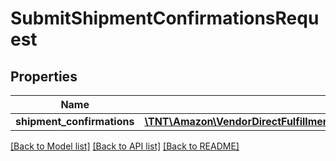 # SubmitShipmentConfirmationsRequest

## Properties
Name | Type | Description | Notes
------------ | ------------- | ------------- | -------------
**shipment_confirmations** | [**\TNT\Amazon\VendorDirectFulfillmentShipping\V1\Model\ShipmentConfirmation[]**](ShipmentConfirmation.md) |  | [optional] 

[[Back to Model list]](../README.md#documentation-for-models) [[Back to API list]](../README.md#documentation-for-api-endpoints) [[Back to README]](../README.md)


